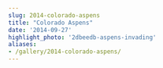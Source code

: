 ```yaml
---
slug: 2014-colorado-aspens
title: "Colorado Aspens"
date: '2014-09-27'
highlight_photo: '2dbeedb-aspens-invading'
aliases:
- /gallery/2014-colorado-aspens/
---
```

